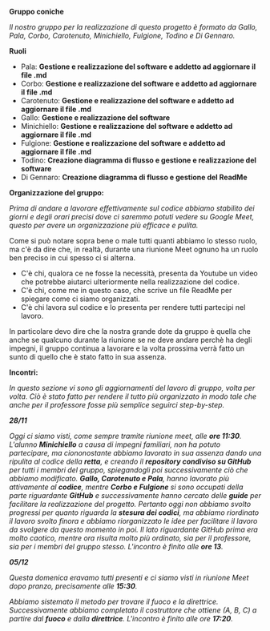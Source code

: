**Gruppo coniche**

*Il nostro gruppo per la realizzazione di questo progetto è formato da Gallo, Pala, Corbo, Carotenuto, Minichiello, Fulgione, Todino e Di Gennaro.*

**Ruoli**
- Pala: **Gestione e realizzazione del software e addetto ad aggiornare il file .md**
- Corbo: **Gestione e realizzazione del software e addetto ad aggiornare il file .md**
- Carotenuto: **Gestione e realizzazione del software e addetto ad aggiornare il file .md**
- Gallo: **Gestione e realizzazione del software**
- Minichiello: **Gestione e realizzazione del software e addetto ad aggiornare il file .md**
- Fulgione: **Gestione e realizzazione del software e addetto ad aggiornare il file .md**
- Todino: **Creazione diagramma di flusso e gestione e realizzazione del software**
- Di Gennaro: **Creazione diagramma di flusso e gestione del ReadMe**

**Organizzazione del gruppo:**

*Prima di andare a lavorare effettivamente sul codice abbiamo stabilito dei giorni e degli orari precisi dove ci saremmo potuti vedere su Google Meet, questo per avere un organizzazione più efficace e pulita.*

Come si può notare sopra bene o male tutti quanti abbiamo lo stesso ruolo, ma c'è da dire che, in realtà, durante una riunione Meet ognuno ha un ruolo ben preciso in cui spesso ci si alterna.

- C'è chi, qualora ce ne fosse la necessità, presenta da Youtube un video che potrebbe aiutarci ulteriormente nella realizzazione del codice.
- C'è chi, come me in questo caso, che scrive un file ReadMe per spiegare come ci siamo organizzati.
- C'è chi lavora sul codice e lo presenta per rendere tutti partecipi nel lavoro.

In particolare devo dire che la nostra grande dote da gruppo è quella che anche se qualcuno durante la riunione se ne deve andare perchè ha degli impegni, il gruppo continua a lavorare e la volta prossima verrà fatto un sunto di quello che è stato fatto in sua assenza.

**Incontri:**

*In questo sezione vi sono gli aggiornamenti del lavoro di gruppo, volta per volta. Ciò è stato fatto per rendere il tutto più organizzato in modo tale che anche per il professore fosse più semplice seguirci step-by-step.*

***28/11***

*Oggi ci siamo visti, come sempre tramite riunione meet, alle **ore 11:30**. L'alunno **Minichiello** a causa di impegni familiari, non ha potuto partecipare, ma ciononostante abbiamo lavorato in sua assenza dando una ripulita al codice della **retta**, e creando il **repository condiviso su GitHub** per tutti i membri del gruppo, spiegandogli poi successivamente ciò che abbiamo modificato.
**Gallo, Carotenuto e Pala**, hanno lavorato più attivamente al **codice**, mentre **Corbo e Fulgione** si sono occupati della parte riguardante **GitHub** e successivamente hanno cercato delle **guide** per facilitare la realizzazione del progetto.
Pertanto oggi non abbiamo svolto progressi per quanto riguarda la **stesura dei codici**, ma abbiamo riordinato il lavoro svolto finora e abbiamo riorganizzato le idee per facilitare il lavoro da svolgere da questo momento in poi.
Il lato riguardante GitHub prima era molto caotico, mentre ora risulta molto più ordinato, sia per il professore, sia per i membri del gruppo stesso.
L'incontro è finito alle **ore 13**.* 

***05/12***

*Questa domenica eravamo tutti presenti e ci siamo visti in riunione Meet dopo pranzo, precisamente alle **15:30**.* 

*Abbiamo sistemato il metodo per trovare il fuoco e la direttrice. Successivamente abbiamo completato il costruttore che ottiene (A, B, C) a partire dal **fuoco** e dalla **direttrice**.*
*L'incontro è finito alle ore **17:20**.*
